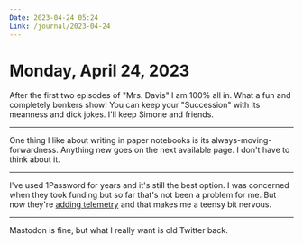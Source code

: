 ```yaml
---
Date: 2023-04-24 05:24
Link: /journal/2023-04-24
---
```


# Monday, April 24, 2023

After the first two episodes of "Mrs. Davis" I am 100% all in. What a fun and completely bonkers show! You can keep your "Succession" with its meanness and dick jokes. I'll keep Simone and friends.

---

One thing I like about writing in paper notebooks is its always-moving-forwardness. Anything new goes on the next available page. I don't have to think about it.

---

I've used 1Password for years and it's still the best option. I was concerned when they took funding but so far that's not been a problem for me. But now they're [adding telemetry](https://blog.1password.com/privacy-preserving-app-telemetry/) and that makes me a teensy bit nervous.

---

Mastodon is fine, but what I really want is old Twitter back.


